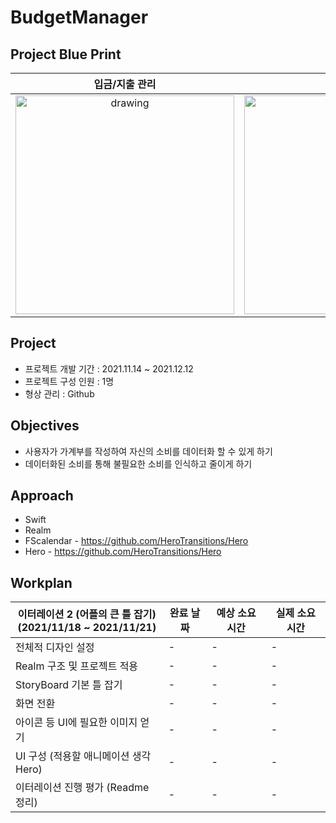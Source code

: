 # BudgetManager
## Project Blue Print
입금/지출 관리             |  달력 및 검색         |  월별 리포트 및        
:-------------------------:|:-------------------------:|:-------------------------:
<img src="https://user-images.githubusercontent.com/48948578/142148922-2a508e32-745e-4740-b8d9-e4c4dd27bee9.jpg" alt="drawing" width="350"/>  |  <img src="https://user-images.githubusercontent.com/48948578/142148920-239c11e7-5648-4dab-9061-85756c38071c.jpg" alt="drawing" width="350"/>       |<img src="https://user-images.githubusercontent.com/48948578/142148904-3c378160-3672-4f80-a6e3-3142e31a3afa.jpg" alt="drawing" width="350"/>


## Project
 - 프로젝트 개발 기간 : 2021.11.14 ~ 2021.12.12
 - 프로젝트 구성 인원 : 1명
 - 형상 관리 : Github
   
## Objectives
 - 사용자가 가계부를 작성하여 자신의 소비를 데이터화 할 수 있게 하기
 - 데이터화된 소비를 통해 불필요한 소비를 인식하고 줄이게 하기

## Approach
 - Swift
 - Realm
 - FScalendar - https://github.com/HeroTransitions/Hero
 - Hero - https://github.com/HeroTransitions/Hero



## Workplan
이터레이션 2 (어플의 큰 틀 잡기)  <br/>(2021/11/18 ~ 2021/11/21) | 완료 날짜 | 예상 소요 시간 | 실제 소요 시간
--- | --- | --- | --- 
전체적 디자인 설정 | - | - | - 
Realm 구조 및 프로젝트 적용 | - | - | - 
StoryBoard 기본 틀 잡기 | - | - | - 
화면 전환  | - | - | - 
아이콘 등 UI에 필요한 이미지 얻기 | - | - | - 
UI 구성 (적용할 애니메이션 생각 Hero)  | - | - | - 
이터레이션 진행 평가 (Readme 정리)  | - | - | - 






